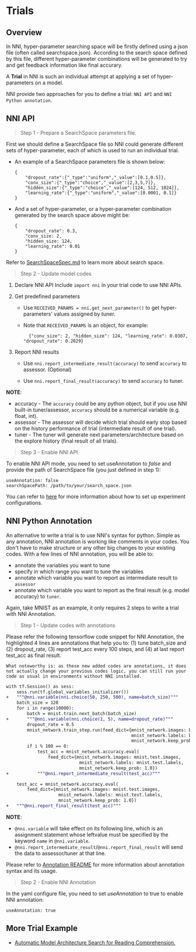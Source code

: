 # Trials

## Overview

In NNI, hyper-parameter searching space will be firstly defined using a json file (often called searchspace.json). According to the search space defined by this file, different hyper-parameter combinations will be generated to try and get feedback information like final accurary.

A **Trial** in NNI is such an individual attempt at applying a set of hyper-parameters on a model. 



NNI provide two approaches for you to define a trial: `NNI API` and `NNI Python annotation`.

## NNI API
> Step 1 - Prepare a SearchSpace parameters file. 

First we should define a SearchSpace file so NNI could generate different sets of hyper-parameter, each of which is used to run an individual trial.

- An example of a SearchSpace parameters file is shown below: 
    ```
    {
        "dropout_rate":{"_type":"uniform","_value":[0.1,0.5]},
        "conv_size":{"_type":"choice","_value":[2,3,5,7]},
        "hidden_size":{"_type":"choice","_value":[124, 512, 1024]},
        "learning_rate":{"_type":"uniform","_value":[0.0001, 0.1]}
    }
    ```

- And a set of hyper-parameter, or a hyper-parameter combination generated by the search space above might be:
    ```
    {
        "dropout_rate": 0.3,
        "conv_size: 2,
        "hidden_size: 124,
        "learning_rate": 0.01
    }
    ```

Refer to [SearchSpaceSpec.md](SearchSpaceSpec.md) to learn more about search space.

> Step 2 - Update model codes

1. Declare NNI API
    Include `import nni` in your trial code to use NNI APIs. 

2. Get predefined parameters
    
    - Use `RECEIVED_PARAMS = nni.get_next_parameter()` to get hyper-parameters' values assigned by tuner.
    - Note that `RECEIVED_PARAMS` is an object, for example: 

            {"conv_size": 2, "hidden_size": 124, "learning_rate": 0.0307, "dropout_rate": 0.2029}

3. Report NNI results
    - Use `nni.report_intermediate_result(accuracy)` to send `accuracy` to assessor. (Optional)
    
    - Use `nni.report_final_result(accuracy)` to send `accuracy` to tuner. 



**NOTE**: 

- accuracy - The `accuracy` could be any python object, but  if you use NNI built-in tuner/assessor, `accuracy` should be a numerical variable (e.g. float, int).
- assessor - The assessor will decide which trial should early stop based on the history performance of trial (intermediate result of one trial).
- tuner    - The tuner will generate next parameters/architecture based on the explore history (final result of all trials).


> Step 3 - Enable NNI API

To enable NNI API mode, you need to set useAnnotation to *false* and provide the path of SearchSpace file (you just defined in step 1):

```
useAnnotation: false
searchSpacePath: /path/to/your/search_space.json
```

You can refer to [here](ExperimentConfig.md) for more information about how to set up experiment configurations.


## NNI Python Annotation

An alternative to write a trial is to use NNI's syntax for python. Simple as any annotation, NNI annotation is working like comments in your codes. You don't have to make structure or any other big changes to your existing codes. With a few lines of NNI annotation, you will be able to:

* annotate the variables you want to tune 
* specify in which range you want to tune the variables
* annotate which variable you want to report as intermediate result to `assessor`
* annotate which variable you want to report as the final result (e.g. model accuracy) to `tuner`. 

Again, take MNIST as an example, it only requires 2 steps to write a trial with NNI Annotation.

> Step 1 - Update codes with annotations 

Please refer the following tensorflow code snippet for NNI Annotation, the highlighted 4 lines are annotations that help you to: (1) tune batch\_size and (2) dropout\_rate, (3) report test\_acc every 100 steps, and (4) at last report test\_acc as final result.

    What noteworthy is: as these new added codes are annotations, it does not actually change your previous codes logic, you can still run your code as usual in environments without NNI installed.

```diff
with tf.Session() as sess:
    sess.run(tf.global_variables_initializer())
+   """@nni.variable(nni.choice(50, 250, 500), name=batch_size)"""
    batch_size = 128
    for i in range(10000):
        batch = mnist.train.next_batch(batch_size)
+       """@nni.variable(nni.choice(1, 5), name=dropout_rate)"""
        dropout_rate = 0.5
        mnist_network.train_step.run(feed_dict={mnist_network.images: batch[0],
                                                mnist_network.labels: batch[1],
                                                mnist_network.keep_prob: dropout_rate})
        if i % 100 == 0:
            test_acc = mnist_network.accuracy.eval(
                feed_dict={mnist_network.images: mnist.test.images,
                            mnist_network.labels: mnist.test.labels,
                            mnist_network.keep_prob: 1.0})
+           """@nni.report_intermediate_result(test_acc)"""

    test_acc = mnist_network.accuracy.eval(
        feed_dict={mnist_network.images: mnist.test.images,
                    mnist_network.labels: mnist.test.labels,
                    mnist_network.keep_prob: 1.0})
+   """@nni.report_final_result(test_acc)"""
```

**NOTE**: 
- `@nni.variable` will take effect on its following line, which is an assignment statement whose leftvalue must be specified by the keyword `name` in `@nni.variable`.
- `@nni.report_intermediate_result`/`@nni.report_final_result` will send the data to assessor/tuner at that line. 

Please refer to [Annotation README](../tools/nni_annotation/README.md) for more information about annotation syntax and its usage. 


>Step 2 - Enable NNI Annotation

In the yaml configure file, you need to set *useAnnotation* to true to enable NNI annotation:
```
useAnnotation: true
```

## More Trial Example
* [Automatic Model Architecture Search for Reading Comprehension.](../examples/trials/ga_squad/README.md)
